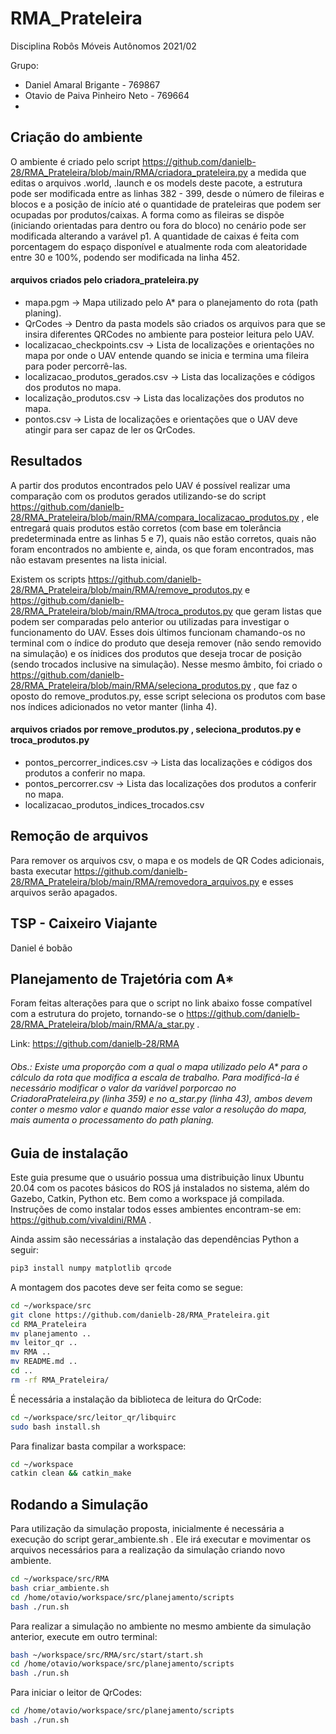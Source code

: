 # RMA_Prateleira
Disciplina Robôs Móveis Autônomos 2021/02

Grupo:

 - Daniel Amaral Brigante - 769867
 - Otavio de Paiva Pinheiro Neto - 769664
 - 

## Criação do ambiente
O ambiente é criado pelo script https://github.com/danielb-28/RMA_Prateleira/blob/main/RMA/criadora_prateleira.py a medida que editas o arquivos .world, .launch e os models deste pacote, a estrutura pode ser modificada entre as linhas 382 - 399, desde o número de fileiras e blocos e a posição de início até o quantidade de prateleiras que podem ser ocupadas por produtos/caixas. A forma como as fileiras se dispõe (iniciando orientadas para dentro ou fora do bloco) no cenário pode ser modificada alterando a varável p1. A quantidade de caixas é feita com porcentagem do espaço disponível e atualmente roda com aleatoridade entre 30 e 100%, podendo ser modificada na linha 452.

#### arquivos criados pelo criadora_prateleira.py
 - mapa.pgm -> Mapa utilizado pelo A* para o planejamento do rota (path planing).
 - QrCodes -> Dentro da pasta models são criados os arquivos para que se insira diferentes QRCodes no ambiente para posteior leitura pelo UAV.
 - localizacao_checkpoints.csv -> Lista de localizações e orientações no mapa por onde o UAV entende quando se inicia e termina uma fileira para poder percorrê-las.
 - localizacao_produtos_gerados.csv -> Lista das localizações e códigos dos produtos no mapa.
 - localização_produtos.csv -> Lista das localizações dos produtos no mapa.
 - pontos.csv -> Lista de localizações e orientações que o UAV deve atingir para ser capaz de ler os QrCodes.

## Resultados
A partir dos produtos encontrados pelo UAV é possível realizar uma comparação com os produtos gerados utilizando-se do script https://github.com/danielb-28/RMA_Prateleira/blob/main/RMA/compara_localizacao_produtos.py , ele entregará quais produtos estão corretos (com base em tolerância predeterminada entre as linhas 5 e 7), quais não estão corretos, quais não foram encontrados no ambiente e, ainda, os que foram encontrados, mas não estavam presentes na lista inicial.

Existem os scripts https://github.com/danielb-28/RMA_Prateleira/blob/main/RMA/remove_produtos.py e https://github.com/danielb-28/RMA_Prateleira/blob/main/RMA/troca_produtos.py que geram listas que podem ser comparadas pelo anterior ou utilizadas para investigar o funcionamento do UAV. Esses dois últimos funcionam chamando-os no terminal com o índice do produto que deseja remover (não sendo removido na simulação) e os ínidices dos produtos que deseja trocar de posição (sendo trocados inclusive na simulação). Nesse mesmo âmbito, foi criado o https://github.com/danielb-28/RMA_Prateleira/blob/main/RMA/seleciona_produtos.py , que faz o oposto do remove_produtos.py, esse script seleciona os produtos com base nos índices adicionados no vetor manter (linha 4).

#### arquivos criados por remove_produtos.py , seleciona_produtos.py e troca_produtos.py
 - pontos_percorrer_indices.csv -> Lista das localizações e códigos dos produtos a conferir no mapa.
 - pontos_percorrer.csv -> Lista das localizações dos produtos a conferir no mapa.
 - localizacao_produtos_indices_trocados.csv

## Remoção de arquivos
Para remover os arquivos csv, o mapa e os models de QR Codes adicionais, basta executar https://github.com/danielb-28/RMA_Prateleira/blob/main/RMA/removedora_arquivos.py e esses arquivos serão apagados.

## TSP - Caixeiro Viajante
Daniel é bobão

## Planejamento de Trajetória com A*
Foram feitas alterações para que o script no link abaixo fosse compatível com a estrutura do projeto, tornando-se o https://github.com/danielb-28/RMA_Prateleira/blob/main/RMA/a_star.py .

Link: 
https://github.com/danielb-28/RMA

###### Obs.: Existe uma proporção com a qual o mapa utilizado pelo A* para o cálculo da rota que modifica a escala de trabalho. Para modificá-la é necessário modificar o valor da variável porporcao no CriadoraPrateleira.py (linha 359) e no a_star.py (linha 43), ambos devem conter o mesmo valor e quando maior esse valor a resolução do mapa, mais aumenta o processamento do path planing.

## Guia de instalação
Este guia presume que o usuário possua uma distribuição linux Ubuntu 20.04 com os pacotes básicos do ROS já instalados no sistema, além do Gazebo, Catkin, Python etc. Bem como a workspace já compilada.
Instruções de como instalar todos esses ambientes encontram-se em: https://github.com/vivaldini/RMA .

Ainda assim são necessárias a instalação das dependências Python a seguir:
```bash
pip3 install numpy matplotlib qrcode
```

A montagem dos pacotes deve ser feita como se segue:
```bash
cd ~/workspace/src
git clone https://github.com/danielb-28/RMA_Prateleira.git
cd RMA_Prateleira
mv planejamento ..
mv leitor_qr ..
mv RMA ..
mv README.md ..
cd ..
rm -rf RMA_Prateleira/
```

É necessária a instalação da biblioteca de leitura do QrCode:
```bash
cd ~/workspace/src/leitor_qr/libquirc
sudo bash install.sh
```

Para finalizar basta compilar a workspace:
```bash
cd ~/workspace
catkin clean && catkin_make
```

## Rodando a Simulação
Para utilização da simulação proposta, inicialmente é necessária a execução do script gerar_ambiente.sh . Ele irá executar e movimentar os arquivos necessários para a realização da simulação criando novo ambiente.
```bash
cd ~/workspace/src/RMA
bash criar_ambiente.sh
cd /home/otavio/workspace/src/planejamento/scripts
bash ./run.sh
```

Para realizar a simulação no ambiente no mesmo ambiente da simulação anterior, execute em outro terminal:
```bash
bash ~/workspace/src/RMA/src/start/start.sh
cd /home/otavio/workspace/src/planejamento/scripts
bash ./run.sh
```

Para iniciar o leitor de QrCodes:
```bash
cd /home/otavio/workspace/src/planejamento/scripts
bash ./run.sh
```
